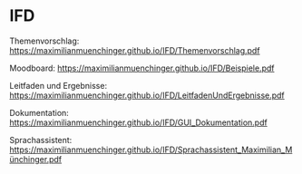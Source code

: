 # IFD

Themenvorschlag:
https://maximilianmuenchinger.github.io/IFD/Themenvorschlag.pdf


Moodboard:
https://maximilianmuenchinger.github.io/IFD/Beispiele.pdf


Leitfaden und Ergebnisse:
https://maximilianmuenchinger.github.io/IFD/LeitfadenUndErgebnisse.pdf


Dokumentation:
https://maximilianmuenchinger.github.io/IFD/GUI_Dokumentation.pdf


Sprachassistent:
https://maximilianmuenchinger.github.io/IFD/Sprachassistent_Maximilian_Münchinger.pdf
